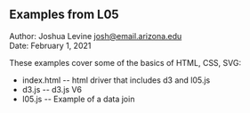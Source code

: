 Examples from L05
------------

Author: Joshua Levine [josh@email.arizona.edu](mailto:josh@email.arizona.edu)  
Date: February 1, 2021


These examples cover some of the basics of HTML, CSS, SVG:

* index.html -- html driver that includes d3 and l05.js
* d3.js -- d3.js V6
* l05.js -- Example of a data join


